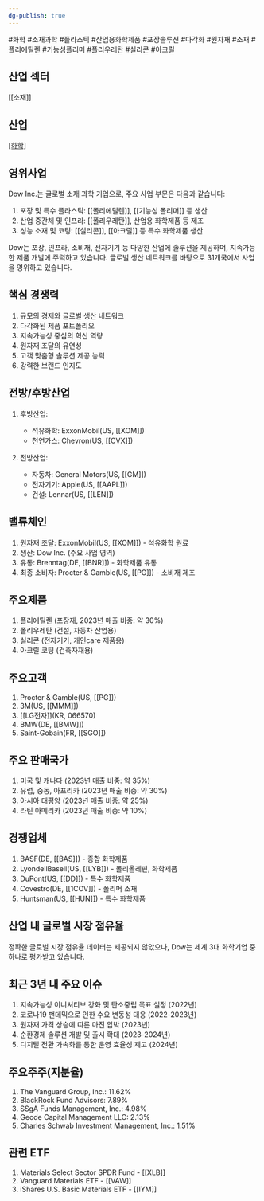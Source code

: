 ```yaml
---
dg-publish: true
---
```

#화학 #소재과학 #플라스틱 #산업용화학제품 #포장솔루션 #다각화 #원자재 #소재 #폴리에틸렌 #기능성폴리머 #폴리우레탄 #실리콘 #아크릴 

## 산업 섹터

[[소재]]

## 산업

[[화학]](Chemicals)

## 영위사업

Dow Inc.는 글로벌 소재 과학 기업으로, 주요 사업 부문은 다음과 같습니다:

1. 포장 및 특수 플라스틱: [[폴리에틸렌]], [[기능성 폴리머]] 등 생산
2. 산업 중간체 및 인프라: [[폴리우레탄]], 산업용 화학제품 등 제조
3. 성능 소재 및 코팅: [[실리콘]], [[아크릴]] 등 특수 화학제품 생산

Dow는 포장, 인프라, 소비재, 전자기기 등 다양한 산업에 솔루션을 제공하며, 지속가능한 제품 개발에 주력하고 있습니다. 글로벌 생산 네트워크를 바탕으로 31개국에서 사업을 영위하고 있습니다.

## 핵심 경쟁력

1. 규모의 경제와 글로벌 생산 네트워크
2. 다각화된 제품 포트폴리오
3. 지속가능성 중심의 혁신 역량
4. 원자재 조달의 유연성
5. 고객 맞춤형 솔루션 제공 능력
6. 강력한 브랜드 인지도

## 전방/후방산업

1. 후방산업:
    
    - 석유화학: ExxonMobil(US, [[XOM]])
    - 천연가스: Chevron(US, [[CVX]])
    
2. 전방산업:
    
    - 자동차: General Motors(US, [[GM]])
    - 전자기기: Apple(US, [[AAPL]])
    - 건설: Lennar(US, [[LEN]])
    

## 밸류체인

1. 원자재 조달: ExxonMobil(US, [[XOM]]) - 석유화학 원료
2. 생산: Dow Inc. (주요 사업 영역)
3. 유통: Brenntag(DE, [[BNR]]) - 화학제품 유통
4. 최종 소비자: Procter & Gamble(US, [[PG]]) - 소비재 제조

## 주요제품

1. 폴리에틸렌 (포장재, 2023년 매출 비중: 약 30%)
2. 폴리우레탄 (건설, 자동차 산업용)
3. 실리콘 (전자기기, 개인care 제품용)
4. 아크릴 코팅 (건축자재용)

## 주요고객

1. Procter & Gamble(US, [[PG]])
2. 3M(US, [[MMM]])
3. [[LG전자]](KR, 066570)
4. BMW(DE, [[BMW]])
5. Saint-Gobain(FR, [[SGO]])

## 주요 판매국가

1. 미국 및 캐나다 (2023년 매출 비중: 약 35%)
2. 유럽, 중동, 아프리카 (2023년 매출 비중: 약 30%)
3. 아시아 태평양 (2023년 매출 비중: 약 25%)
4. 라틴 아메리카 (2023년 매출 비중: 약 10%)

## 경쟁업체

1. BASF(DE, [[BAS]]) - 종합 화학제품
2. LyondellBasell(US, [[LYB]]) - 폴리올레핀, 화학제품
3. DuPont(US, [[DD]]) - 특수 화학제품
4. Covestro(DE, [[1COV]]) - 폴리머 소재
5. Huntsman(US, [[HUN]]) - 특수 화학제품

## 산업 내 글로벌 시장 점유율

정확한 글로벌 시장 점유율 데이터는 제공되지 않았으나, Dow는 세계 3대 화학기업 중 하나로 평가받고 있습니다.

## 최근 3년 내 주요 이슈

1. 지속가능성 이니셔티브 강화 및 탄소중립 목표 설정 (2022년)
2. 코로나19 팬데믹으로 인한 수요 변동성 대응 (2022-2023년)
3. 원자재 가격 상승에 따른 마진 압박 (2023년)
4. 순환경제 솔루션 개발 및 출시 확대 (2023-2024년)
5. 디지털 전환 가속화를 통한 운영 효율성 제고 (2024년)

## 주요주주(지분율)

1. The Vanguard Group, Inc.: 11.62%
2. BlackRock Fund Advisors: 7.89%
3. SSgA Funds Management, Inc.: 4.98%
4. Geode Capital Management LLC: 2.13%
5. Charles Schwab Investment Management, Inc.: 1.51%

## 관련 ETF

1. Materials Select Sector SPDR Fund - [[XLB]]
2. Vanguard Materials ETF - [[VAW]]
3. iShares U.S. Basic Materials ETF - [[IYM]]